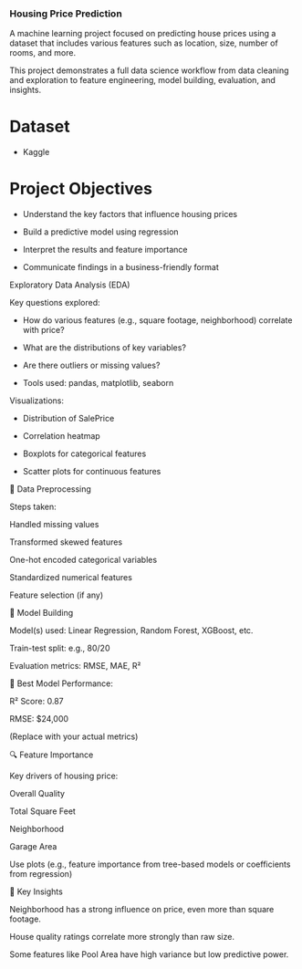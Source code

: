 ### Housing Price Prediction

A machine learning project focused on predicting house prices using a dataset that includes various features such as location, size, number of rooms, and more.

This project demonstrates a full data science workflow from data cleaning and exploration to feature engineering, model building, evaluation, and insights.

# Dataset
- Kaggle

# Project Objectives

- Understand the key factors that influence housing prices

- Build a predictive model using regression

- Interpret the results and feature importance

- Communicate findings in a business-friendly format

Exploratory Data Analysis (EDA)

Key questions explored:

- How do various features (e.g., square footage, neighborhood) correlate with price?

- What are the distributions of key variables?

- Are there outliers or missing values?

- Tools used: pandas, matplotlib, seaborn

Visualizations:

- Distribution of SalePrice

- Correlation heatmap

- Boxplots for categorical features

- Scatter plots for continuous features

🧹 Data Preprocessing

Steps taken:

Handled missing values

Transformed skewed features

One-hot encoded categorical variables

Standardized numerical features

Feature selection (if any)

🤖 Model Building

Model(s) used: Linear Regression, Random Forest, XGBoost, etc.

Train-test split: e.g., 80/20

Evaluation metrics: RMSE, MAE, R²

🧪 Best Model Performance:

R² Score: 0.87

RMSE: $24,000

(Replace with your actual metrics)

🔍 Feature Importance

Key drivers of housing price:

Overall Quality

Total Square Feet

Neighborhood

Garage Area

Use plots (e.g., feature importance from tree-based models or coefficients from regression)

🧠 Key Insights

Neighborhood has a strong influence on price, even more than square footage.

House quality ratings correlate more strongly than raw size.

Some features like Pool Area have high variance but low predictive power.
